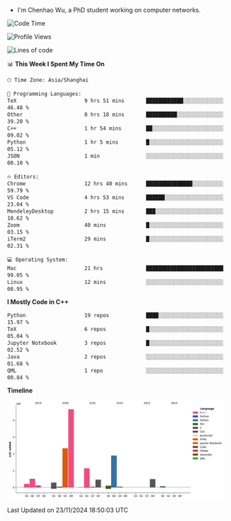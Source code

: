 - I'm Chenhao Wu, a PhD student working on computer networks.

<!--START_SECTION:waka-->
![Code Time](http://img.shields.io/badge/Code%20Time-84%20hrs%2038%20mins-blue)

![Profile Views](http://img.shields.io/badge/Profile%20Views-1-blue)

![Lines of code](https://img.shields.io/badge/From%20Hello%20World%20I%27ve%20Written-12.4%20million%20lines%20of%20code-blue)

📊 **This Week I Spent My Time On** 

```text
🕑︎ Time Zone: Asia/Shanghai

💬 Programming Languages: 
TeX                      9 hrs 51 mins       ████████████░░░░░░░░░░░░░   46.48 % 
Other                    8 hrs 18 mins       ██████████░░░░░░░░░░░░░░░   39.20 % 
C++                      1 hr 54 mins        ██░░░░░░░░░░░░░░░░░░░░░░░   09.02 % 
Python                   1 hr 5 mins         █░░░░░░░░░░░░░░░░░░░░░░░░   05.12 % 
JSON                     1 min               ░░░░░░░░░░░░░░░░░░░░░░░░░   00.10 % 

🔥 Editors: 
Chrome                   12 hrs 40 mins      ███████████████░░░░░░░░░░   59.79 % 
VS Code                  4 hrs 53 mins       ██████░░░░░░░░░░░░░░░░░░░   23.04 % 
MendeleyDesktop          2 hrs 15 mins       ███░░░░░░░░░░░░░░░░░░░░░░   10.62 % 
Zoom                     40 mins             █░░░░░░░░░░░░░░░░░░░░░░░░   03.15 % 
iTerm2                   29 mins             █░░░░░░░░░░░░░░░░░░░░░░░░   02.31 % 

💻 Operating System: 
Mac                      21 hrs              █████████████████████████   99.05 % 
Linux                    12 mins             ░░░░░░░░░░░░░░░░░░░░░░░░░   00.95 % 
```

**I Mostly Code in C++** 

```text
Python                   19 repos            ████░░░░░░░░░░░░░░░░░░░░░   15.97 % 
TeX                      6 repos             █░░░░░░░░░░░░░░░░░░░░░░░░   05.04 % 
Jupyter Notebook         3 repos             █░░░░░░░░░░░░░░░░░░░░░░░░   02.52 % 
Java                     2 repos             ░░░░░░░░░░░░░░░░░░░░░░░░░   01.68 % 
QML                      1 repo              ░░░░░░░░░░░░░░░░░░░░░░░░░   00.84 % 
```



**Timeline**

![Lines of Code chart](https://raw.githubusercontent.com/Vito-Swift/Vito-Swift/main/assets/bar_graph.png)


 Last Updated on 23/11/2024 18:50:03 UTC
<!--END_SECTION:waka-->
